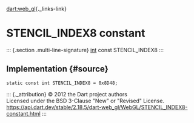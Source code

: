 [dart:web\_gl](../../dart-web_gl/dart-web_gl-library){._links-link}

STENCIL\_INDEX8 constant
========================

::: {.section .multi-line-signature}
[int](../../dart-core/int-class) const STENCIL\_INDEX8
:::

Implementation {#source}
--------------

``` {.language-dart data-language="dart"}
static const int STENCIL_INDEX8 = 0x8D48;
```

::: {._attribution}
© 2012 the Dart project authors\
Licensed under the BSD 3-Clause \"New\" or \"Revised\" License.\
<https://api.dart.dev/stable/2.18.5/dart-web_gl/WebGL/STENCIL_INDEX8-constant.html>
:::
